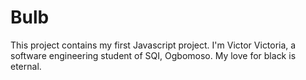 # Bulb
This project contains my first Javascript project.
I'm Victor Victoria, a software engineering student of SQI, Ogbomoso.
My love for black is eternal.
